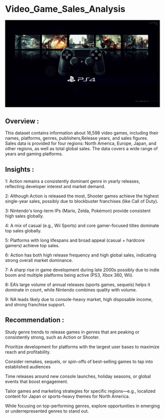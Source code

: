 # Video_Game_Sales_Analysis

<img src="https://github.com/ErPrashantRathod/Video_Game_Sales/blob/main/30.4uxdxz.jpg" width=1000>

## Overview :
This dataset contains information about 16,598 video games, including their names, platforms, genres, publishers,Release years, and sales figures. Sales data is provided for four regions: North America, Europe, Japan, and other regions, as well as total global sales. The data covers a wide range of years and gaming platforms.

## Insights :
1: Action remains a consistently dominant genre in yearly releases, reflecting developer interest and market demand.

2: Although Action is released the most, Shooter games achieve the highest single-year sales, possibly due to 
blockbuster franchises (like Call of Duty).

3: Nintendo's long-term IPs (Mario, Zelda, Pokémon) provide consistent high sales globally.

4: A mix of casual (e.g., Wii Sports) and core gamer-focused titles dominate top sales globally.

5: Platforms with long lifespans and broad appeal (casual + hardcore gamers) achieve top sales.

6: Action has both high release frequency and high global sales, indicating strong overall market dominance.

7: A sharp rise in game development during late 2000s possibly due to indie boom and multiple platforms being active (PS3, Xbox 360, Wii).

8: EA’s large volume of annual releases (sports games, sequels) helps it dominate in count, while Nintendo combines quality with volume.

9: NA leads likely due to console-heavy market, high disposable income, and strong franchise support.
## Recommendation :
Study genre trends to release games in genres that are peaking or consistently strong, such as Action or Shooter.

Prioritize development for platforms with the largest user bases to maximize reach and profitability.

Consider remakes, sequels, or spin-offs of best-selling games to tap into established audiences

Time releases around new console launches, holiday seasons, or global events that boost engagement.

Tailor games and marketing strategies for specific regions—e.g., localized content for Japan or sports-heavy themes for North America.

While focusing on top-performing genres, explore opportunities in emerging or underrepresented genres to stand out.
